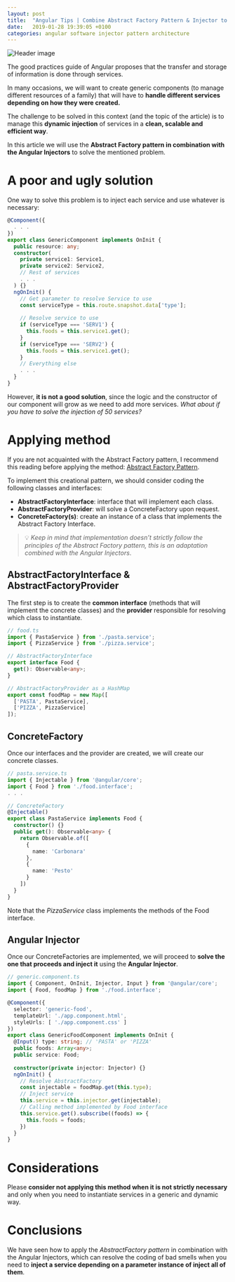 ```yaml
---
layout: post
title:  "Angular Tips | Combine Abstract Factory Pattern & Injector to inject a service depends on parameter 👷 📐"
date:   2019-01-28 19:39:05 +0100
categories: angular software injector pattern architecture
---
```


![Header image](https://miro.medium.com/max/2050/1*29aT2IueecGIskkY0UPIIw.png)

The good practices guide of Angular proposes that the transfer and storage of information is done through services.

In many occasions, we will want to create generic components (to manage different resources of a family) that will have to __handle different services depending on how they were created.__

The challenge to be solved in this context (and the topic of the article) is to manage this __dynamic injection__ of services in a __clean, scalable and efficient way__.

In this article we will use the __Abstract Factory pattern in combination with the Angular Injectors__ to solve the mentioned problem.

# A poor and ugly solution

One way to solve this problem is to inject each service and use whatever is necessary:

```typescript
@Component({
  . . .
})
export class GenericComponent implements OnInit {
  public resource: any;
  constructor(
    private service1: Service1,
    private service2: Service2,
    // Rest of services
    . . .
  ) {}
  ngOnInit() {
    // Get parameter to resolve Service to use
    const serviceType = this.route.snapshot.data['type'];
    
    // Resolve service to use
    if (serviceType === 'SERV1') {
      this.foods = this.service1.get();
    }
    if (serviceType === 'SERV2') {
      this.foods = this.service1.get();
    }
    // Everything else
    . . .
  }
}
```

However, __it is not a good solution__, since the logic and the constructor of our component will grow as we need to add more services. _What about if you have to solve the injection of 50 services?_

# Applying method
If you are not acquainted with the Abstract Factory pattern, I recommend this reading before applying the method: [Abstract Factory Pattern](https://www.baeldung.com/java-abstract-factory-pattern).

To implement this creational pattern, we should consider coding the following classes and interfaces:

* __AbstractFactoryInterface__: interface that will implement each class.
* __AbstractFactoryProvider__: will solve a ConcreteFactory upon request.
* __ConcreteFactory(s)__: create an instance of a class that implements the Abstract Factory Interface.

> 💡 _Keep in mind that implementation doesn’t strictly follow the principles of the Abstract Factory pattern, this is an adaptation combined with the Angular Injectors_.

## AbstractFactoryInterface & AbstractFactoryProvider

The first step is to create the __common interface__ (methods that will implement the concrete classes) and the __provider__ responsible for resolving which class to instantiate.

```typescript
// food.ts
import { PastaService } from './pasta.service';
import { PizzaService } from './pizza.service';

// AbstractFactoryInterface
export interface Food {
  get(): Observable<any>;
}

// AbstractFactoryProvider as a HashMap
export const foodMap = new Map([
  ['PASTA', PastaService],
  ['PIZZA', PizzaService]
]);
```

## ConcreteFactory
Once our interfaces and the provider are created, we will create our concrete classes.
```typescript
// pasta.service.ts
import { Injectable } from '@angular/core';
import { Food } from './food.interface';
. . .

// ConcreteFactory
@Injectable()
export class PastaService implements Food {
  constructor() {}
  public get(): Observable<any> {
    return Observable.of([
      {
        name: 'Carbonara'
      },
      {
        name: 'Pesto'
      }
    ])
  }
}
```

Note that the _PizzaService_ class implements the methods of the Food interface.

## Angular Injector

Once our ConcreteFactories are implemented, we will proceed to __solve the one that proceeds and inject it__ using the __Angular Injector__.

```typescript
// generic.component.ts
import { Component, OnInit, Injector, Input } from '@angular/core';
import { Food, foodMap } from './food.interface';

@Component({
  selector: 'generic-food',
  templateUrl: './app.component.html',
  styleUrls: [ './app.component.css' ]
})
export class GenericFoodComponent implements OnInit {
  @Input() type: string; // 'PASTA' or 'PIZZA'
  public foods: Array<any>;
  public service: Food;
  
  constructor(private injector: Injector) {}
  ngOnInit() {
    // Resolve AbstractFactory
    const injectable = foodMap.get(this.type);
    // Inject service
    this.service = this.injector.get(injectable);
    // Calling method implemented by Food interface
    this.service.get().subscribe((foods) => {
      this.foods = foods;
    })
  }
}
```

# Considerations

Please __consider not applying this method when it is not strictly necessary__ and only when you need to instantiate services in a generic and dynamic way.

# Conclusions

We have seen how to apply the _AbstractFactory pattern_ in combination with the Angular Injectors, which can resolve the coding of bad smells when you need to __inject a service depending on a parameter instance of inject all of them__.
